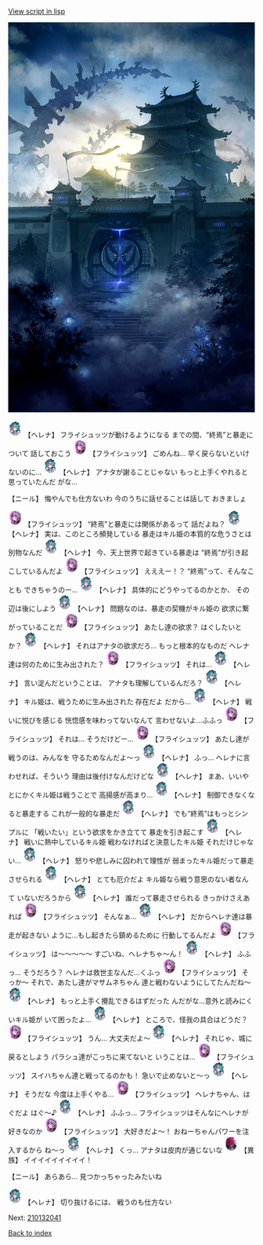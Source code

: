 [View script in lisp](../scripts/210132031.txt)

![masamune_castle.png](../images/backgrounds/masamune_castle.png)

<img src="../images/units/5302811.png" alt="5302811.png" height="34"/>
【ヘレナ】
フライシュッツが動けるようになる
までの間、“終焉”と暴走について
話しておこう

<img src="../images/units/5502721.png" alt="5502721.png" height="34"/>
【フライシュッツ】
ごめんね…
早く戻らないといけないのに…

<img src="../images/units/5302811.png" alt="5302811.png" height="34"/>
【ヘレナ】
アナタが謝ることじゃない
もっと上手くやれると思っていたんだ
がな…

【ニール】
悔やんでも仕方ないわ
今のうちに話せることは話して
おきましょ

<img src="../images/units/5502721.png" alt="5502721.png" height="34"/>
【フライシュッツ】
“終焉”と暴走には関係があるって
話だよね？

<img src="../images/units/5302811.png" alt="5302811.png" height="34"/>
【ヘレナ】
実は、このところ頻発している
暴走はキル姫の本質的な危うさとは
別物なんだ

<img src="../images/units/5302811.png" alt="5302811.png" height="34"/>
【ヘレナ】
今、天上世界で起きている暴走は
“終焉”が引き起こしているんだよ

<img src="../images/units/5502721.png" alt="5502721.png" height="34"/>
【フライシュッツ】
えええー！？
“終焉”って、そんなことも
できちゃうのー…

<img src="../images/units/5302811.png" alt="5302811.png" height="34"/>
【ヘレナ】
具体的にどうやってるのかとか、
その辺は後にしよう

<img src="../images/units/5302811.png" alt="5302811.png" height="34"/>
【ヘレナ】
問題なのは、暴走の契機がキル姫の
欲求に繋がっていることだ

<img src="../images/units/5502721.png" alt="5502721.png" height="34"/>
【フライシュッツ】
あたし達の欲求？
はぐしたいとか？

<img src="../images/units/5302811.png" alt="5302811.png" height="34"/>
【ヘレナ】
それはアナタの欲求だろ…
もっと根本的なものだ
ヘレナ達は何のために生み出された？

<img src="../images/units/5502721.png" alt="5502721.png" height="34"/>
【フライシュッツ】
それは…

<img src="../images/units/5302811.png" alt="5302811.png" height="34"/>
【ヘレナ】
言い淀んだということは、
アナタも理解しているんだろ？

<img src="../images/units/5302811.png" alt="5302811.png" height="34"/>
【ヘレナ】
キル姫は、戦うために生み出された
存在だよ
だから…

<img src="../images/units/5302811.png" alt="5302811.png" height="34"/>
【ヘレナ】
戦いに悦びを感じる
恍惚感を味わってないなんて
言わせないよ…ふふっ

<img src="../images/units/5502721.png" alt="5502721.png" height="34"/>
【フライシュッツ】
それは…
そうだけどー…

<img src="../images/units/5502721.png" alt="5502721.png" height="34"/>
【フライシュッツ】
あたし達が戦うのは、みんなを
守るためなんだよ～っ

<img src="../images/units/5302811.png" alt="5302811.png" height="34"/>
【ヘレナ】
ふっ…
ヘレナに言わせれば、そういう
理由は後付けなんだけどな

<img src="../images/units/5302811.png" alt="5302811.png" height="34"/>
【ヘレナ】
まあ、いいや
とにかくキル姫は戦うことで
高揚感が高まり…

<img src="../images/units/5302811.png" alt="5302811.png" height="34"/>
【ヘレナ】
制御できなくなると暴走する
これが一般的な暴走だ

<img src="../images/units/5302811.png" alt="5302811.png" height="34"/>
【ヘレナ】
でも“終焉”はもっとシンプルに
「戦いたい」という欲求をかき立てて
暴走を引き起こす

<img src="../images/units/5302811.png" alt="5302811.png" height="34"/>
【ヘレナ】
戦いに熱中しているキル姫
戦わなければと決意したキル姫
それだけじゃない…

<img src="../images/units/5302811.png" alt="5302811.png" height="34"/>
【ヘレナ】
怒りや悲しみに囚われて理性が
弱まったキル姫だって暴走させられる

<img src="../images/units/5302811.png" alt="5302811.png" height="34"/>
【ヘレナ】
とても厄介だよ
キル姫なら戦う意思のない者なんて
いないだろうから

<img src="../images/units/5302811.png" alt="5302811.png" height="34"/>
【ヘレナ】
誰だって暴走させられる
きっかけさえあれば

<img src="../images/units/5502721.png" alt="5502721.png" height="34"/>
【フライシュッツ】
そんなぁ…

<img src="../images/units/5302811.png" alt="5302811.png" height="34"/>
【ヘレナ】
だからヘレナ達は暴走が起きない
ように…もし起きたら鎮めるために
行動してるんだよ

<img src="../images/units/5502721.png" alt="5502721.png" height="34"/>
【フライシュッツ】
は～～～～～
すごいね、ヘレナちゃ～ん！

<img src="../images/units/5302811.png" alt="5302811.png" height="34"/>
【ヘレナ】
ふふっ…
そうだろう？
ヘレナは救世主なんだ…くふっ

<img src="../images/units/5502721.png" alt="5502721.png" height="34"/>
【フライシュッツ】
そっか～
それで、あたし達がマサムネちゃん
達と戦わないようにしてたんだね～

<img src="../images/units/5302811.png" alt="5302811.png" height="34"/>
【ヘレナ】
もっと上手く攪乱できるはずだった
んだがな…意外と読みにくいキル姫が
いて困ったよ…

<img src="../images/units/5302811.png" alt="5302811.png" height="34"/>
【ヘレナ】
ところで、怪我の具合はどうだ？

<img src="../images/units/5502721.png" alt="5502721.png" height="34"/>
【フライシュッツ】
うん…
大丈夫だよ～

<img src="../images/units/5302811.png" alt="5302811.png" height="34"/>
【ヘレナ】
それじゃ、城に戻るとしよう
パラシュ達がこっちに来てないと
いうことは…

<img src="../images/units/5502721.png" alt="5502721.png" height="34"/>
【フライシュッツ】
スイハちゃん達と戦ってるのかも！
急いで止めないと～っ

<img src="../images/units/5302811.png" alt="5302811.png" height="34"/>
【ヘレナ】
そうだな
今度は上手くやる…

<img src="../images/units/5502721.png" alt="5502721.png" height="34"/>
【フライシュッツ】
ヘレナちゃん、はぐだよ
はぐ～♪

<img src="../images/units/5302811.png" alt="5302811.png" height="34"/>
【ヘレナ】
ふふっ…
フライシュッツはそんなにヘレナが
好きなのか

<img src="../images/units/5502721.png" alt="5502721.png" height="34"/>
【フライシュッツ】
大好きだよ～！
おねーちゃんパワーを注入するから
ね～っ

<img src="../images/units/5302811.png" alt="5302811.png" height="34"/>
【ヘレナ】
くっ…
アナタは皮肉が通じないな

<img src="../images/units/5809801.png" alt="5809801.png" height="34"/>
【異族】
イイイイイイイイイ！

【ニール】
あらあら…
見つかっちゃったみたいね

<img src="../images/units/5302811.png" alt="5302811.png" height="34"/>
【ヘレナ】
切り抜けるには、
戦うのも仕方ない

Next: [210132041](210132041.md)

[Back to index](index.md)
